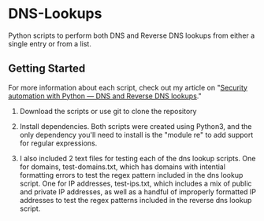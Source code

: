 # DNS-Lookups
Python scripts to perform both DNS and Reverse DNS lookups from either a single entry or from a list.


## Getting Started

For more information about each script, check out my article on "[Security automation with Python — DNS and Reverse DNS lookups](https://www.brettfullam.com/security-automation-with-python-dns-and-reverse-dns-lookups/)." 

1. Download the scripts or use git to clone the repository

2. Install dependencies.  Both scripts were created using Python3, and the only dependency you'll need to install is the "module re" to add support for regular expressions.

3. I also included 2 text files for testing each of the dns lookup scripts.  One for domains, test-domains.txt, which has domains with intential formatting errors to test the regex pattern included in the dns lookup script.  One for IP addresses, test-ips.txt, which includes a mix of public and private IP addresses, as well as a handful of improperly formatted IP addresses to test the regex patterns included in the reverse dns lookup script.

